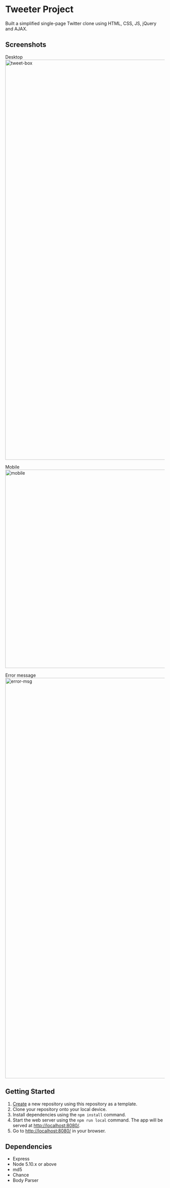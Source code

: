 # Tweeter Project

Built a simplified single-page Twitter clone using HTML, CSS, JS, jQuery and AJAX.

## Screenshots
Desktop
<img width="1262" alt="tweet-box" src="https://user-images.githubusercontent.com/19592411/146602491-01ab36c7-3bc8-4aae-9fc6-6f33044f9b32.png">

Mobile
<img width="626" alt="mobile" src="https://user-images.githubusercontent.com/19592411/146602510-a73faace-bef3-4dbc-ac0f-dfd4aecf5cc0.png">

Error message 
<img width="1263" alt="error-msg" src="https://user-images.githubusercontent.com/19592411/146602527-b6c156a0-9868-4449-8f6f-cafa820c2ae8.png">


## Getting Started

1. [Create](https://docs.github.com/en/repositories/creating-and-managing-repositories/creating-a-repository-from-a-template) a new repository using this repository as a template.
2. Clone your repository onto your local device.
3. Install dependencies using the `npm install` command.
3. Start the web server using the `npm run local` command. The app will be served at <http://localhost:8080/>.
4. Go to <http://localhost:8080/> in your browser.

## Dependencies

- Express
- Node 5.10.x or above
- md5
- Chance
- Body Parser

